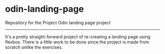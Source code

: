 # odin-landing-page
Repository for the Project Odin landing page project

---

It's a pretty straight-forward project of re-creating a landing page using flexbox. 
There is a little work to be done since the project is made from scratch unlike the exercises. 
